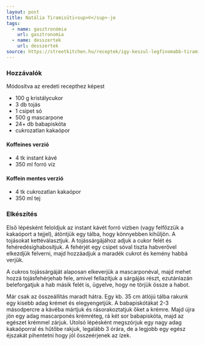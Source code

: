```yaml
---
layout: post
title: Natália Tiramisüti<sup>©</sup>-je
tags:
  - name: gasztronómia
    url: gasztronomia
  - name: desszertek
    url: desszertek
source: https://streetkitchen.hu/receptek/igy-keszul-legfinomabb-tiramisu/
---
```


### Hozzávalók
Módosítva az eredeti recepthez képest

 - 100 g kristálycukor
 - 3 db tojás
 - 1 csipet só
 - 500 g mascarpone
 - 24+ db babapiskóta
 - cukrozatlan kakaópor

#### Koffeines verzió
 - 4 tk instant kávé
 - 350 ml forró víz

#### Koffein mentes verzió
 - 4 tk cukrozatlan kakaópor
 - 350 ml tej


### Elkészítés
Első lépésként feloldjuk az instant kávét forró vízben (vagy felfőzzük a
kakaóport a tejjel), átöntjük egy tálba, hogy könnyebben kihűljön. A tojásokat
kettéválasztjuk. A tojássárgájához adjuk a cukor felét és
fehéredésighabosítjuk. A fehérjét egy csipet sóval tiszta habverővel elkezdjük
felverni, majd hozzáadjuk a maradék cukrot és kemény habbá verjük.

A cukros tojássárgáját alaposan elkeverjük a mascarponéval, majd mehet hozzá
tojásfehérjehab fele, amivel fellazítjuk a sárgájás részt, ezutánlazán 
beleforgatjuk a hab másik felét is, ügyelve, hogy ne törjük össze a habot.

Már csak az összeállítás maradt hátra. Egy kb. 35 cm átlójú tálba rakunk egy
kisebb adag krémet és elegyengetjük. A babapiskótákat 2-3 másodpercre a kávéba
mártjuk és rásorakoztatjuk őket a krémre. Majd újra jön egy adag mascarponés
krémréteg, rá két sor babapiskóta, majd az egészet krémmel zárjuk. Utolsó
lépésként megszórjuk egy nagy adag kakaóporral és hűtőbe rakjuk, legalább 3
órára, de a legjobb egy egész éjszakát pihentetni hogy jól összeérjenek az
ízek.
